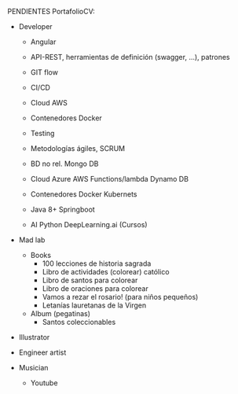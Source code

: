 PENDIENTES PortafolioCV:

- Developer
	- Angular

	- API-REST, herramientas de definición (swagger, ...), patrones
	- GIT flow
	- CI/CD

	- Cloud
		AWS
	- Contenedores
		Docker

	- Testing
	- Metodologías ágiles, SCRUM




	- BD no rel. Mongo DB
	- Cloud
		Azure
		AWS
		Functions/lambda
		Dynamo DB
	- Contenedores
		Docker
		Kubernets
	- Java
		8+
		Springboot
	- AI
		Python
		DeepLearning.ai (Cursos)
	

- Mad lab
	- Books
		- 100 lecciones de historia sagrada
		- Libro de actividades (colorear) católico
		- Libro de santos para colorear
		- Libro de oraciones para colorear
		- Vamos a rezar el rosario! (para niños pequeños)
		- Letanías lauretanas de la Virgen
	- Album (pegatinas)
		- Santos coleccionables

- Illustrator

- Engineer artist

- Musician
	- Youtube



